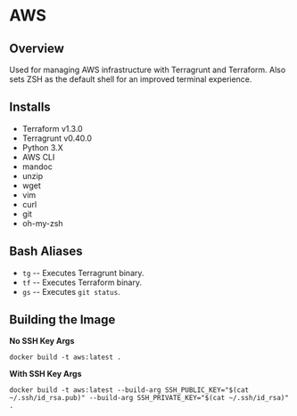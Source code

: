 # AWS
## Overview
Used for managing AWS infrastructure with Terragrunt and Terraform. Also sets ZSH as the default shell
for an improved terminal experience. 

## Installs
- Terraform v1.3.0
- Terragrunt v0.40.0
- Python 3.X
- AWS CLI
- mandoc
- unzip
- wget
- vim
- curl
- git
- oh-my-zsh

## Bash Aliases
- `tg` -- Executes Terragrunt binary.
- `tf` -- Executes Terraform binary.
- `gs` -- Executes `git status`.

## Building the Image
**No SSH Key Args**
```
docker build -t aws:latest .
```

**With SSH Key Args**
```
docker build -t aws:latest --build-arg SSH_PUBLIC_KEY="$(cat ~/.ssh/id_rsa.pub)" --build-arg SSH_PRIVATE_KEY="$(cat ~/.ssh/id_rsa)" .
```